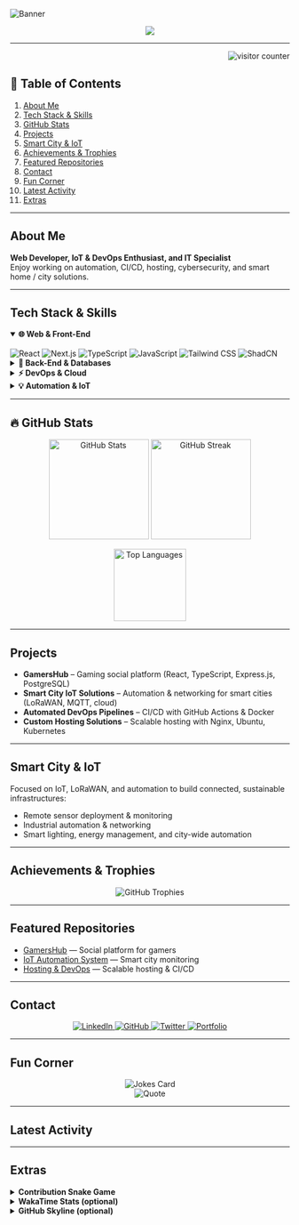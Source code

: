 <!-- Optional banner or header image -->
![Banner](https://midaweb.be/images/public/banner.png)

<!-- Dynamic Typing SVG (customizable text, colors, speed) -->
<div align="center">
  <a href="https://github.com/Jjustmee23">
    <img src="https://readme-typing-svg.herokuapp.com?size=30&duration=3000&color=F7A80D&center=true&vCenter=true&width=900&height=60&lines=Welcome+to+My+GitHub!;I'm+Danny+(Jjustmee23);Developer+%7C+DevOps+%7C+Automation+%7C+Smart+City;Explore+My+Projects+%26+Enjoy!">
  </a>
</div>

---

<!-- Visitor counter (optional) -->
<div align="right">
  <img src="https://komarev.com/ghpvc/?username=Jjustmee23&style=flat-square&color=blue" alt="visitor counter"/>
</div>

## 📖 Table of Contents
1. [About Me](#about-me)  
2. [Tech Stack & Skills](#tech-stack--skills)  
3. [GitHub Stats](#-github-stats)  
4. [Projects](#projects)  
5. [Smart City & IoT](#smart-city--iot)  
6. [Achievements & Trophies](#achievements--trophies)  
7. [Featured Repositories](#featured-repositories)  
8. [Contact](#contact)  
9. [Fun Corner](#fun-corner)  
10. [Latest Activity](#latest-activity)  
11. [Extras](#extras)  

---

## About Me
**Web Developer, IoT & DevOps Enthusiast, and IT Specialist**  
Enjoy working on automation, CI/CD, hosting, cybersecurity, and smart home / city solutions.

---

## Tech Stack & Skills

<details open>
  <summary><strong>🌐 Web & Front-End</strong></summary>
  <br />
  <img src="https://img.shields.io/badge/React-20232A?style=for-the-badge&logo=react" alt="React" />
  <img src="https://img.shields.io/badge/Next.js-000000?style=for-the-badge&logo=next.js" alt="Next.js" />
  <img src="https://img.shields.io/badge/TypeScript-007ACC?style=for-the-badge&logo=typescript&logoColor=white" alt="TypeScript" />
  <img src="https://img.shields.io/badge/JavaScript-F7DF1E?style=for-the-badge&logo=javascript&logoColor=black" alt="JavaScript" />
  <img src="https://img.shields.io/badge/TailwindCSS-38B2AC?style=for-the-badge&logo=tailwind-css" alt="Tailwind CSS" />
  <img src="https://img.shields.io/badge/ShadCN-Radix-FF5722?style=for-the-badge" alt="ShadCN" />
</details>

<details>
  <summary><strong>💾 Back-End & Databases</strong></summary>
  <br />
  <img src="https://img.shields.io/badge/Django-092E20?style=for-the-badge&logo=django&logoColor=white" alt="Django" />
  <img src="https://img.shields.io/badge/Node.js-339933?style=for-the-badge&logo=node.js" alt="Node.js" />
  <img src="https://img.shields.io/badge/Express.js-404D59?style=for-the-badge" alt="Express.js" />
  <img src="https://img.shields.io/badge/PostgreSQL-316192?style=for-the-badge&logo=postgresql" alt="PostgreSQL" />
  <img src="https://img.shields.io/badge/MySQL-4479A1?style=for-the-badge&logo=mysql" alt="MySQL" />
  <img src="https://img.shields.io/badge/MongoDB-4EA94B?style=for-the-badge&logo=mongodb" alt="MongoDB" />
  <img src="https://img.shields.io/badge/Drizzle-00C853?style=for-the-badge&logo=drizzle" alt="Drizzle ORM" />
</details>

<details>
  <summary><strong>⚡ DevOps & Cloud</strong></summary>
  <br />
  <img src="https://img.shields.io/badge/Docker-2496ED?style=for-the-badge&logo=docker&logoColor=white" alt="Docker" />
  <img src="https://img.shields.io/badge/GitHub_Actions-2088FF?style=for-the-badge&logo=github-actions&logoColor=white" alt="GitHub Actions" />
  <img src="https://img.shields.io/badge/Linux-FCC624?style=for-the-badge&logo=linux&logoColor=black" alt="Linux" />
  <img src="https://img.shields.io/badge/Ubuntu-E95420?style=for-the-badge&logo=ubuntu&logoColor=white" alt="Ubuntu" />
  <img src="https://img.shields.io/badge/Nginx-009639?style=for-the-badge&logo=nginx&logoColor=white" alt="Nginx" />
  <img src="https://img.shields.io/badge/Kubernetes-326CE5?style=for-the-badge&logo=kubernetes&logoColor=white" alt="Kubernetes" />
</details>

<details>
  <summary><strong>💡 Automation & IoT</strong></summary>
  <br />
  <img src="https://img.shields.io/badge/Python-3776AB?style=for-the-badge&logo=python&logoColor=white" alt="Python" />
  <img src="https://img.shields.io/badge/RaspberryPi-C51A4A?style=for-the-badge&logo=raspberry-pi" alt="Raspberry Pi" />
  <img src="https://img.shields.io/badge/LoRaWAN-0072C6?style=for-the-badge&logoColor=white" alt="LoRaWAN" />
  <img src="https://img.shields.io/badge/MQTT-00569E?style=for-the-badge&logo=mqtt&logoColor=white" alt="MQTT" />
</details>

---

## 🔥 GitHub Stats

<p align="center">
  <img src="https://github-readme-stats.vercel.app/api?username=Jjustmee23&show_icons=true&theme=radical" height="180" alt="GitHub Stats" />
  <img src="https://github-readme-streak-stats.herokuapp.com/?user=Jjustmee23&theme=radical" height="180" alt="GitHub Streak" />
</p>

<p align="center">
  <img src="https://github-readme-stats.vercel.app/api/top-langs/?username=Jjustmee23&layout=compact&theme=radical" height="130" alt="Top Languages" />
</p>

---

## Projects
- **GamersHub** – Gaming social platform (React, TypeScript, Express.js, PostgreSQL)  
- **Smart City IoT Solutions** – Automation & networking for smart cities (LoRaWAN, MQTT, cloud)  
- **Automated DevOps Pipelines** – CI/CD with GitHub Actions & Docker  
- **Custom Hosting Solutions** – Scalable hosting with Nginx, Ubuntu, Kubernetes

---

## Smart City & IoT
Focused on IoT, LoRaWAN, and automation to build connected, sustainable infrastructures:
- Remote sensor deployment & monitoring  
- Industrial automation & networking  
- Smart lighting, energy management, and city-wide automation  

---

## Achievements & Trophies

<p align="center">
  <img src="https://github-profile-trophy.vercel.app/?username=Jjustmee23&theme=onedark&no-frame=true&row=1&column=7" alt="GitHub Trophies" />
</p>

---

## Featured Repositories
- [GamersHub](https://github.com/Jjustmee23/GamersHub) — Social platform for gamers  
- [IoT Automation System](https://github.com/Jjustmee23/IoT-Automation) — Smart city monitoring  
- [Hosting & DevOps](https://github.com/Jjustmee23/Hosting-Solutions) — Scalable hosting & CI/CD

---

## Contact

<p align="center">
  <a href="https://www.linkedin.com/in/danny-verheyen-493862220/" target="_blank">
    <img src="https://img.shields.io/badge/LinkedIn-0A66C2?style=for-the-badge&logo=linkedin&logoColor=white" alt="LinkedIn" />
  </a>
  <a href="https://github.com/Jjustmee23" target="_blank">
    <img src="https://img.shields.io/badge/GitHub-100000?style=for-the-badge&logo=github&logoColor=white" alt="GitHub" />
  </a>
  <a href="https://twitter.com/YOUR_USERNAME" target="_blank">
    <img src="https://img.shields.io/badge/Twitter-1DA1F2?style=for-the-badge&logo=twitter&logoColor=white" alt="Twitter" />
  </a>
  <a href="https://yourportfolio.com" target="_blank">
    <img src="https://img.shields.io/badge/Portfolio-000?style=for-the-badge&logo=ko-fi&logoColor=white" alt="Portfolio" />
  </a>
</p>

---

## Fun Corner
<p align="center">
  <img src="https://readme-jokes.vercel.app/api" alt="Jokes Card" />
  <br/>
  <img src="https://quotes-github-readme.vercel.app/api?type=horizontal" alt="Quote" />
</p>

---

## Latest Activity
<!--START_SECTION:activity-->
<!--END_SECTION:activity-->

---

## Extras

<details>
  <summary><strong>Contribution Snake Game</strong></summary>
  <br />
  <p align="center">
    <img src="https://github.com/Jjustmee23/Jjustmee23/blob/output/github-contribution-grid-snake.svg" alt="Snake animation" />
  </p>
</details>

<details>
  <summary><strong>WakaTime Stats (optional)</strong></summary>
  <br />
  <p align="center">
    <img src="https://github-readme-stats.vercel.app/api/wakatime?username=Jjustmee23&theme=radical" alt="WakaTime Stats" />
  </p>
</details>

<details>
  <summary><strong>GitHub Skyline (optional)</strong></summary>
  <br />
  <p align="center">
    📡 <a href="https://skyline.github.com/Jjustmee23/2023" target="_blank">View My 3D GitHub Skyline!</a>
  </p>
</details>
